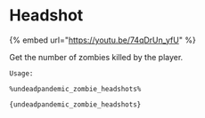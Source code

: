 # Headshot

{% embed url="https://youtu.be/74qDrUn_yfU" %}

Get the number of zombies killed by the player.

`Usage:`

`%undeadpandemic_zombie_headshots%`

`{undeadpandemic_zombie_headshots}`
